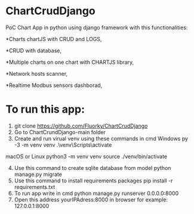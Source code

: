# ChartCrudDjango

PoC Chart App in python using django framework with this functionalities:

*Charts chartJS with CRUD and LOGS,

*CRUD with database,

*Multiple charts on one chart with CHARTJS library,

*Network hosts scanner,

*Realtime Modbus sensors dashborad,


# To run this app:
1. git clone https://github.com/Fluorky/ChartCrudDjango
2. Go to ChartCrundDjango-main folder
3. Create and run virual venv using these commands in cmd 
 Windows
py -3 -m venv venv
.\\venv\\Scripts\\activate

 macOS or Linux
python3 -m venv venv
source ./venv/bin/activate

4. Use this command to create sqlite database from model
python manage.py migrate
5. Use this command to install requirements packages
pip install -r requirements.txt
6. To run app write in cmd
python manage.py runserver 0.0.0.0:8000 
7. Open this address yourIPAdress:8000 in browser
for example: 127.0.0.1:8000